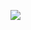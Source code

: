 ![]([https://media.discordapp.net/attachments/1018274362278826044/1220888212604715158/blur_edges_2.png?ex=661093c0&is=65fe1ec0&hm=8221a59b3ab30fcd2437b594b4f7b7bc9375754d26f31b804ec9292ed8856843&=&format=webp&quality=lossless&width=1008&height=408](https://media.discordapp.net/attachments/1018274362278826044/1220888212604715158/blur_edges_2.png?ex=662308c0&is=661093c0&hm=c9f9bde29a12621c5f90ccc483f7090a8124eb354f2a257130f5a0e9ab7e14d1&=&format=webp&quality=lossless&width=1008&height=408))

